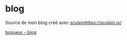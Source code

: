 blog
====

Source de mon blog créé avec [sculpin]()https://sculpin.io/

[bogueur - blog](http://bogueur.com)



